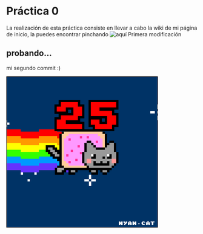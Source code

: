  # Práctica 0
La realización de esta práctica consiste en llevar a cabo la wiki de mi página de inicio, la puedes encontrar pinchando ![aquí](https://github.com/saraft31/LTAW-Practicas/wiki)
Primera modificación

## probando...
mi segundo commit :)

![](Ejercicio2-img1.gif)
